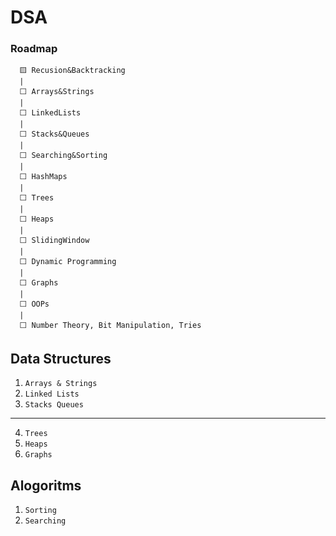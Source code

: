 # DSA

### Roadmap
```Roadmap
  🟨 Recusion&Backtracking
  |
  ⬜ Arrays&Strings       
  |
  ⬜ LinkedLists 
  |
  ⬜ Stacks&Queues
  |
  ⬜ Searching&Sorting
  |
  ⬜ HashMaps
  |
  ⬜ Trees
  |
  ⬜ Heaps
  |
  ⬜ SlidingWindow
  |
  ⬜ Dynamic Programming
  |
  ⬜ Graphs
  |
  ⬜ OOPs
  |
  ⬜ Number Theory, Bit Manipulation, Tries
```

## Data Structures

1. `Arrays & Strings`
2. `Linked Lists`
3. `Stacks Queues`
---
4. `Trees`
5. `Heaps`
6. `Graphs`

## Alogoritms

1. `Sorting`
2. `Searching`